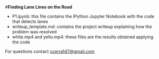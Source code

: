 #**Finding Lane Lines on the Road** 

- P1.ipynb: this file contains the IPython Jupyter Notebook with the code that detects lanes
- writeup_template.md: contains the project writeup explaining how the problem was resolved
- white.mp4 and yello.mp4: these files are the results obtained applying the code

For questions contact ccerra147@gmail.com